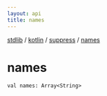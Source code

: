 ```yaml
---
layout: api
title: names
---
```

[stdlib](../../index.md) / [kotlin](../index.md) / [suppress](index.md) / [names](names.md)

# names

```
val names: Array<String>
```
